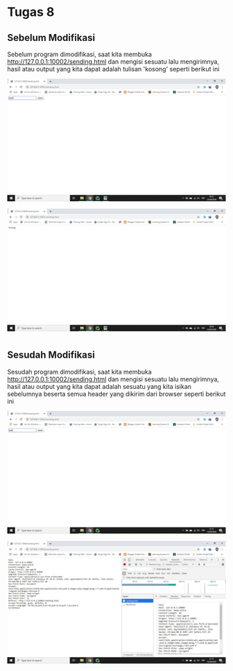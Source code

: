 # Tugas 8

## Sebelum Modifikasi
Sebelum program dimodifikasi, saat kita membuka http://127.0.0.1:10002/sending.html dan mengisi sesuatu lalu mengirimnya, hasil atau output yang kita dapat adalah tulisan 'kosong' seperti berikut ini

![alt text](Capture/sebelum_input.JPG)

![alt text](Capture/sebelum_output.JPG)

#
## Sesudah Modifikasi
Sesudah program dimodifikasi, saat kita membuka http://127.0.0.1:10002/sending.html dan mengisi sesuatu lalu mengirimnya, hasil atau output yang kita dapat adalah sesuatu yang kita isikan sebelumnya beserta semua header yang dikirim dari browser seperti berikut ini

![alt text](Capture/sesudah_input.JPG)

![alt text](Capture/sesudah_output.JPG)
